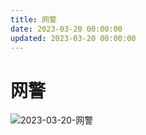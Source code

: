 ```yaml
---
title: 网警
date: 2023-03-20 00:00:00
updated: 2023-03-20 00:00:00
---
```


# 网警
![2023-03-20-网警](assets/2023-03-20-网警.jpeg)

